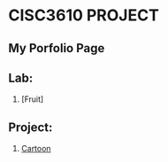 # CISC3610 PROJECT
## My Porfolio Page

## Lab:
1. [Fruit]

## Project:
1. [Cartoon](http://shaoyongliang.github.io/cartoon.html)
